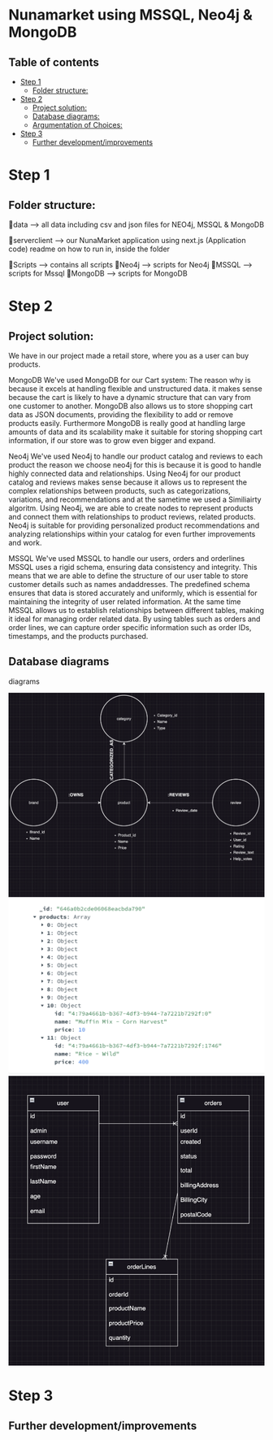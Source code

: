 # Nunamarket using MSSQL, Neo4j & MongoDB
## Table of contents
- [Step 1](#step-1)
  - [Folder structure:](#folder-structure)
- [Step 2](#step-2)
  - [Project solution:](#Project-resume)
  - [Database diagrams:](#Database-diagrams)
  - [Argumentation of Choices:](#argumentation-of-choices)
- [Step 3](#step-3)
  - [Further development/improvements](#further-developmentimprovements)

# Step 1
## Folder structure:
📁data --> all data including csv and json files for NEO4j, MSSQL & MongoDB

📁serverclient --> our NunaMarket application using next.js (Application code) readme on how to run in, inside the folder

📁Scripts --> contains all scripts
  📁Neo4j --> scripts for Neo4j
    📁MSSQL --> scripts for Mssql
      📁MongoDB --> scripts for MongoDB

# Step 2
## Project solution:
We have in our project made a retail store, where you as a user can buy products.

MongoDB
We've used MongoDB for our Cart system:
The reason why is because it excels at handling flexible and unstructured data. it makes sense because the cart is likely to have a dynamic structure that can vary from one customer to another. MongoDB also allows us to store shopping cart data as JSON documents, providing the flexibility to add or remove products easily. Furthermore MongoDB is really good at handling large amounts of data and its scalability make it suitable for storing shopping cart information, if our store was to grow even bigger and expand.

Neo4j
We've used Neo4j to handle our product catalog and reviews to each product
the reason we choose neo4j for this is because it is good to handle highly connected data and relationships. Using Neo4j for our product catalog and reviews makes sense because it allows us to represent the complex relationships between products, such as categorizations, variations, and recommendations and at the sametime we used a Similiairty algoritm. Using Neo4j, we are able to  create nodes to represent products and connect them with relationships to product reviews, related products. Neo4j is suitable for providing personalized product recommendations and analyzing relationships within your catalog for even further improvements and work.

MSSQL
We've used MSSQL to handle our users, orders and orderlines
MSSQL uses a rigid schema, ensuring data consistency and integrity. This means that we are able to define the structure of our user table to store customer details such as names andaddresses. The predefined schema ensures that data is stored accurately and uniformly, which is essential for maintaining the integrity of user related information.
At the same time MSSQL allows us to establish relationships between different tables, making it ideal for managing order related data. By using tables such as orders and order lines, we can capture order specific information such as order IDs, timestamps, and the products purchased.
## Database diagrams
diagrams

![Screenshot](Neo4j.png)
![Screenshot](mongo.png)
![Screenshot](mssql.png)

# Step 3
## Further development/improvements

